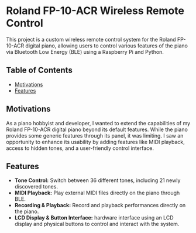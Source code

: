 # **Roland FP-10-ACR Wireless Remote Control**

This project is a custom wireless remote control system for the Roland FP-10-ACR digital piano, allowing users to control various features of the piano via Bluetooth Low Energy (BLE) using a Raspberry Pi and Python.


## **Table of Contents**
- [Motivations](#motivations)
- [Features](#features)

## **Motivations**
As a piano hobbyist and developer, I wanted to extend the capabilities of my Roland FP-10-ACR digital piano beyond its default features. While the piano provides some generic features through its panel, it was limiting. I saw an opportunity to enhance its usability by adding features like MIDI playback, access to hidden tones, and a user-friendly control interface.

## **Features**
- **Tone Control:** Switch between 36 different tones, including 21 newly discovered tones.
- **MIDI Playback:** Play external MIDI files directly on the piano through BLE.
- **Recording & Playback:** Record and playback performances directly on the piano.
- **LCD Display & Button Interface:** hardware interface using an LCD display and physical buttons to control and interact with the system.

